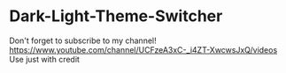 # Dark-Light-Theme-Switcher
Don't forget to subscribe to my channel! https://www.youtube.com/channel/UCFzeA3xC-_i4ZT-XwcwsJxQ/videos
Use just with credit
